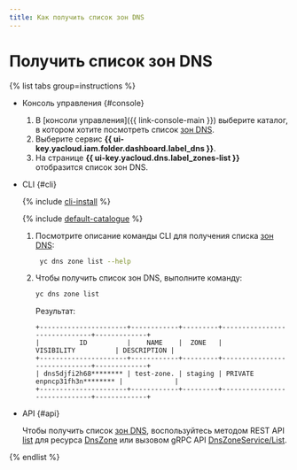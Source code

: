 ```yaml
---
title: Как получить список зон DNS
---
```


# Получить список зон DNS

{% list tabs group=instructions %}

- Консоль управления {#console}

  1. В [консоли управления]({{ link-console-main }}) выберите каталог, в котором хотите посмотреть список [зон DNS](../concepts/dns-zone.md).
  1. Выберите сервис **{{ ui-key.yacloud.iam.folder.dashboard.label_dns }}**.
  1. На странице **{{ ui-key.yacloud.dns.label_zones-list }}** отобразится список зон DNS.

- CLI {#cli}

  {% include [cli-install](../../_includes/cli-install.md) %}

  {% include [default-catalogue](../../_includes/default-catalogue.md) %}

  1. Посмотрите описание команды CLI для получения списка [зон DNS](../concepts/dns-zone.md):

     ```bash
      yc dns zone list --help
      ```

  1. Чтобы получить список зон DNS, выполните команду:

      ```bash
      yc dns zone list
      ```

      Результат:

      ```text
      +----------------------+------------+---------+------------------------------+-------------+
      |          ID          |    NAME    |  ZONE   |          VISIBILITY          | DESCRIPTION |
      +----------------------+------------+---------+------------------------------+-------------+
      | dns5djfi2h68******** | test-zone. | staging | PRIVATE enpncp31fh3n******** |             |
      +----------------------+------------+---------+------------------------------+-------------+
      ```

- API {#api}

  Чтобы получить список [зон DNS](../concepts/dns-zone.md), воспользуйтесь методом REST API [list](../api-ref/DnsZone/list.md) для ресурса [DnsZone](../api-ref/DnsZone/index.md) или вызовом gRPC API [DnsZoneService/List](../api-ref/grpc/DnsZone/list.md).

{% endlist %}